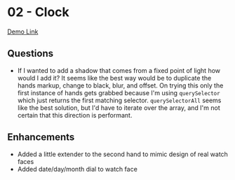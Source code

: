 # 02 - Clock

[Demo Link](./index.html)

## Questions

- If I wanted to add a shadow that comes from a fixed point of light how would I add it? It seems like the best way would be to duplicate the hands markup, change to black, blur, and offset. On trying this only the first instance of hands gets grabbed because I'm using `querySelector` which just returns the first matching selector. `querySelectorAll` seems like the best solution, but I'd have to iterate over the array, and I'm not certain that this direction is performant.

## Enhancements

- Added a little extender to the second hand to mimic design of real watch faces
- Added date/day/month dial to watch face
